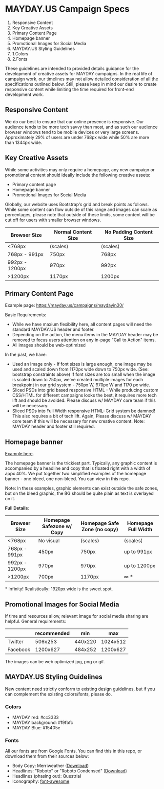 # MAYDAY.US Campaign Specs

1. Responsive Content
2. Key Creative Assets
3. Primary Content Page
4. Homepage banner
5. Promotional Images for Social Media
6. MAYDAY.US Styling Guidelines
  1. 1.Colors
  2. 2.Fonts

These guidelines are intended to provided details guidance for the development of creative assets for MAYDAY campaigns. In the real life of campaign work, our timelines may not allow detailed consideration of all the specifications outlined below. Still, please keep in mind our desire to create responsive content while limiting the time required for front-end development work.

## Responsive Content

We do our best to ensure that our online presence is responsive. Our audience tends to be more tech savvy than most, and as such our audience browser windows tend to be mobile devices or very large screens. Approximately 29% of users are under 768px wide while 50% are more than 1344px wide.

## Key Creative Assets

While some activities may only require a homepage, any new campaign or promotional content should ideally include the following creative assets:

- Primary content page
- Homepage banner
- Promotional Images for Social Media



Globally, our website uses Bootstrap's grid and break points as follows. While some content can flow outside of this range and images can scale as percentages, please note that outside of these limits, some content will be cut off for users with smaller browser windows.

| **Browser Size** | **Normal Content Size** | **No Padding Content Size** |
| --- | --- | --- |
| <768px | (scales) | (scales) |
| 768px - 991px | 750px | 768px |
| 992px - 1200px | 970px | 992px |
| >1200px | 1170px | 1200px |

## Primary Content Page

Example page: https://mayday.us/campaigns/maydayin30/

Basic Requirements:

- While we have maxium flexibility here, all content pages will need the standard MAYDAY.US header and footer.
- Depending on the action, the menu items in the MAYDAY header may be removed to focus users attention on any in-page "Call to Action" items.
- All images should be web-optimized

In the past, we have:

- Used an Image only - If font sizes is large enough, one image may be used and scaled down from 1170px wide down to 750px wide. (See: bootstrap constraints above) If font sizes are too small when the image is scaled down to 750px, we've created multiple images for each breakpoint in our grid system - 750px W, 970px W and 1170 px wide.
- Sliced PSDs into grid based responsive HTML - While producing custom CSS/HTML for different campaigns looks the best, it requires more tech lift and should be avoided. Please discuss w/ MAYDAY core team if this will be necessary.
- Sliced PSDs into Full Width responsive HTML: Grid system be damned! This also requires a bit of tech lift. Again, Please discuss w/ MAYDAY core team if this will be necessary for new creative content. Note: MAYDAY header and footer still required.

## Homepage banner

[Example here](https://github.com/MayOneUS/campaign_specs/blob/master/MAYDAY_simple_homepage_non_bleed_example.png).

The homepage banner is the trickiest part. Typically, any graphic content is accompanied by a headline and copy that is floated right with a width of appx 40%. We put together two simplified examples of the homepage banner - one bleed, one non-bleed. You can view in this repo.

Note: In these examples, graphic elements can exist outside the safe zones, but on the bleed graphic, the BG should be quite plain as text is overlayed on it.

**Full Details**:

| **Browser Size** | **Homepage Safezone w/ Copy** | **Homepage Safe Zone (no copy)** | **Homepage Full Width** |
| --- | --- | --- | --- |
| <768px | No visual | (scales) | (scales) |
| 768px - 991px | 450px | 750px | up to 991px |
| 992px - 1200px | 970px | 970px | up to 1200px |
| >1200px | 700px | 1170px | ∞ \* |

\* Infinity! Realistically: 1920px wide is the sweet spot.

## Promotional Images for Social Media

If time and resources allow, relevant image for social media sharing are helpful. General requirements:

|  | recommended | min | max |
| --- | --- | --- | --- |
| Twitter | 506x253 | 440x220 | 1024x512 |
| Facebook | 1200x627 | 484x252 | 1200x627 |

The images can be web optimized jpg, png or gif.

## MAYDAY.US Styling Guidelines

New content need strictly conform to existing design guidelines, but if you can complement the existing colors/fonts, please do.

### Colors

- MAYDAY red: #cc3333
- MAYDAY background: #f9fbfc
- MAYDAY Blue: #15405e

### Fonts

All our fonts are from Google Fonts. You can find this in this repo, or download them from their sources below:

- Body Copy: Merriweather ([Download](http://www.fontsquirrel.com/fonts/merriweather))
- Headlines: "Roboto" or "Roboto Condensed" ([Download](http://www.fontsquirrel.com/fonts/roboto))
- Headlines (phasing out): Questrial
- Iconography: [font-awesome](http://fortawesome.github.io/Font-Awesome/)
